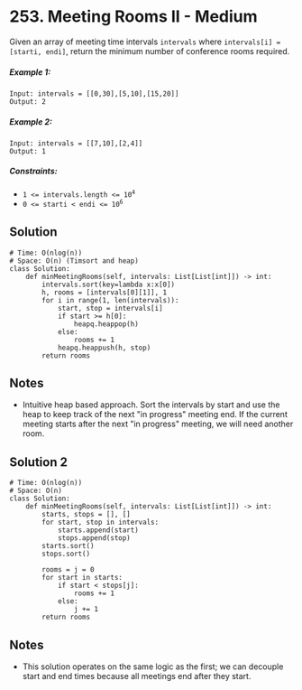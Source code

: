 # 253. Meeting Rooms II - Medium

Given an array of meeting time intervals `intervals` where `intervals[i] = [starti, endi]`, return the minimum number of conference rooms required.

##### Example 1:

```
Input: intervals = [[0,30],[5,10],[15,20]]
Output: 2
```

##### Example 2:

```
Input: intervals = [[7,10],[2,4]]
Output: 1
```

##### Constraints:

- <code>1 <= intervals.length <= 10<sup>4</sup></code>
- <code>0 <= starti < endi <= 10<sup>6</sup></code>

## Solution

```
# Time: O(nlog(n))
# Space: O(n) (Timsort and heap)
class Solution:
    def minMeetingRooms(self, intervals: List[List[int]]) -> int:
        intervals.sort(key=lambda x:x[0])
        h, rooms = [intervals[0][1]], 1
        for i in range(1, len(intervals)):
            start, stop = intervals[i]
            if start >= h[0]:
                heapq.heappop(h)
            else:
                rooms += 1
            heapq.heappush(h, stop)
        return rooms
```

## Notes
- Intuitive heap based approach. Sort the intervals by start and use the heap to keep track of the next "in progress" meeting end. If the current meeting starts after the next "in progress" meeting, we will need another room.

## Solution 2

```
# Time: O(nlog(n))
# Space: O(n)
class Solution:
    def minMeetingRooms(self, intervals: List[List[int]]) -> int:
        starts, stops = [], []
        for start, stop in intervals:
            starts.append(start)
            stops.append(stop)
        starts.sort()
        stops.sort()
        
        rooms = j = 0
        for start in starts:
            if start < stops[j]:
                rooms += 1
            else:
                j += 1
        return rooms
```

## Notes
- This solution operates on the same logic as the first; we can decouple start and end times because all meetings end after they start.